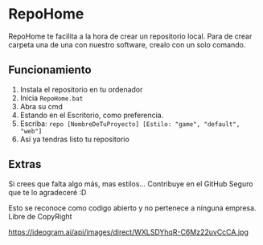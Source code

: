 # RepoHome

RepoHome te facilita a la hora de crear un repositorio local.
Para de crear carpeta una de una con nuestro software, 
crealo con un solo comando.

## Funcionamiento

1. Instala el repositorio en tu ordenador 
2. Inicia ```RepoHome.bat```
3. Abra su cmd
4. Estando en el Escritorio, como preferencia.
5. Escriba: ```repo [NombreDeTuProyecto] [Estilo: "game", "default", "web"]```
6. Así ya tendras listo tu repositorio

## Extras

Si crees que falta algo más, mas estilos... Contribuye en el GitHub
Seguro que te lo agradeceré :D

Esto se reconoce como codigo abierto y no pertenece a ninguna empresa.
Libre de CopyRight

https://ideogram.ai/api/images/direct/WXLSDYhqR-C6Mz22uvCcCA.jpg
